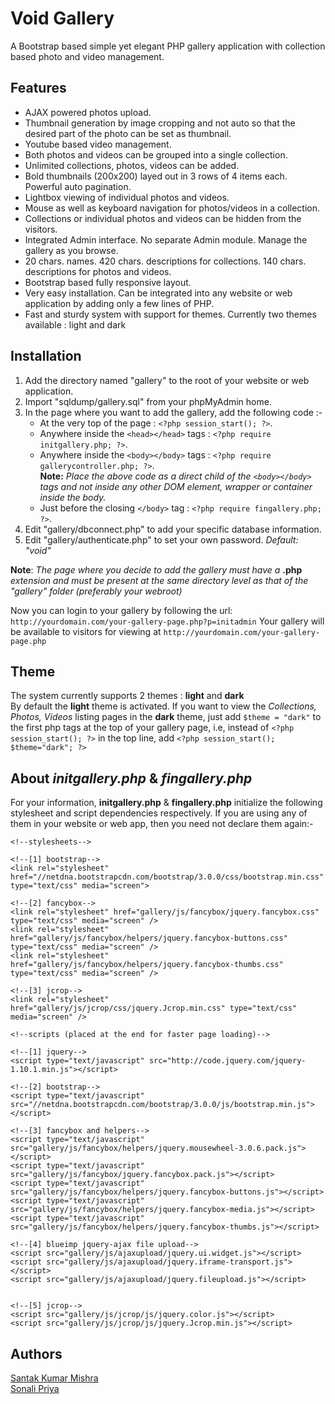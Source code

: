 Void Gallery
============

A Bootstrap based simple yet elegant PHP gallery application with collection based photo and video management.

Features
--------

- AJAX powered photos upload.
- Thumbnail generation by image cropping and not auto so that the desired part of the photo can be set as thumbnail.
- Youtube based video management.
- Both photos and videos can be grouped into a single collection.
- Unlimited collections, photos, videos can be added.
- Bold thumbnails (200x200) layed out in 3 rows of 4 items each. Powerful auto pagination.
- Lightbox viewing of individual photos and videos.
- Mouse as well as keyboard navigation for photos/videos in a collection.
- Collections or individual photos and videos can be hidden from the visitors.
- Integrated Admin interface. No separate Admin module. Manage the gallery as you browse.
- 20 chars. names. 420 chars. descriptions for collections. 140 chars. descriptions for photos and videos.
- Bootstrap based fully responsive layout.
- Very easy installation. Can be integrated into any website or web application by adding only a few lines of PHP.
- Fast and sturdy system with support for themes. Currently two themes available : light and dark


Installation
------------

1. Add the directory named "gallery" to the root of your website or web application.
2. Import "sqldump/gallery.sql" from your phpMyAdmin home.
3. In the page where you want to add the gallery, add the following code :-
	- At the very top of the page : `<?php session_start(); ?>`.
	- Anywhere inside the `<head></head>` tags : `<?php require initgallery.php; ?>`.
	- Anywhere inside the `<body></body>` tags : `<?php require gallerycontroller.php; ?>`.  
	__Note:__ _Place the above code as a direct child of the `<body></body>` tags and not inside any other DOM element, wrapper or container inside the body._
	- Just before the closing `</body>` tag : `<?php require fingallery.php; ?>`.
4. Edit "gallery/dbconnect.php" to add your specific database information.
5. Edit "gallery/authenticate.php" to set your own password. _Default: "void"_

__Note__: _The page where you decide to add the gallery must have a_ __.php__ _extension and must be present at the same directory level as that of the "gallery" folder (preferably your webroot)_

Now you can login to your gallery by following the url: `http://yourdomain.com/your-gallery-page.php?p=initadmin`
Your gallery will be available to visitors for viewing at `http://yourdomain.com/your-gallery-page.php`

Theme
-----

The system currently supports 2 themes : __light__ and __dark__  
By default the __light__ theme is activated. If you want to view the _Collections, Photos, Videos_ listing pages in the
__dark__ theme, just add `$theme = "dark"` to the first php tags at the top of your gallery page, i.e, instead of
`<?php session_start(); ?>` in the top line, add `<?php session_start(); $theme="dark"; ?>`


About _initgallery.php_ & _fingallery.php_
-------------------------------------------

For your information, __initgallery.php__ & __fingallery.php__ initialize the following stylesheet and script dependencies respectively.
If you are using any of them in your website or web app, then you need not declare them again:-

	<!--stylesheets-->

	<!--[1] bootstrap-->
	<link rel="stylesheet" href="//netdna.bootstrapcdn.com/bootstrap/3.0.0/css/bootstrap.min.css" type="text/css" media="screen">

	<!--[2] fancybox-->
	<link rel="stylesheet" href="gallery/js/fancybox/jquery.fancybox.css" type="text/css" media="screen" />
	<link rel="stylesheet" href="gallery/js/fancybox/helpers/jquery.fancybox-buttons.css" type="text/css" media="screen" />
	<link rel="stylesheet" href="gallery/js/fancybox/helpers/jquery.fancybox-thumbs.css" type="text/css" media="screen" />

	<!--[3] jcrop-->
	<link rel="stylesheet" href="gallery/js/jcrop/css/jquery.Jcrop.min.css" type="text/css" media="screen" />

	<!--scripts (placed at the end for faster page loading)-->

	<!--[1] jquery-->
	<script type="text/javascript" src="http://code.jquery.com/jquery-1.10.1.min.js"></script>

	<!--[2] bootstrap-->
	<script type="text/javascript" src="//netdna.bootstrapcdn.com/bootstrap/3.0.0/js/bootstrap.min.js"></script>

	<!--[3] fancybox and helpers-->
	<script type="text/javascript" src="gallery/js/fancybox/helpers/jquery.mousewheel-3.0.6.pack.js"></script>
	<script type="text/javascript" src="gallery/js/fancybox/jquery.fancybox.pack.js"></script>
	<script type="text/javascript" src="gallery/js/fancybox/helpers/jquery.fancybox-buttons.js"></script>
	<script type="text/javascript" src="gallery/js/fancybox/helpers/jquery.fancybox-media.js"></script>
	<script type="text/javascript" src="gallery/js/fancybox/helpers/jquery.fancybox-thumbs.js"></script>

	<!--[4] blueimp jquery-ajax file upload-->
	<script src="gallery/js/ajaxupload/jquery.ui.widget.js"></script>
	<script src="gallery/js/ajaxupload/jquery.iframe-transport.js"></script>
	<script src="gallery/js/ajaxupload/jquery.fileupload.js"></script>


	<!--[5] jcrop-->
	<script src="gallery/js/jcrop/js/jquery.color.js"></script>
	<script src="gallery/js/jcrop/js/jquery.Jcrop.min.js"></script>


Authors
-------

[Santak Kumar Mishra](https://github.com/santakmishra)  
[Sonali Priya](https://github.com/priyasonali)
